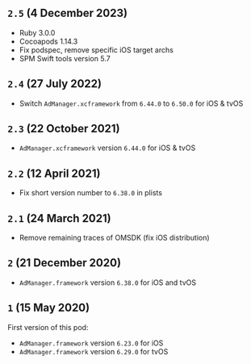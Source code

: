 ## `2.5` (4 December 2023)

- Ruby 3.0.0
- Cocoapods 1.14.3
- Fix podspec, remove specific iOS target archs
- SPM Swift tools version 5.7

## `2.4` (27 July 2022)

- Switch `AdManager.xcframework` from `6.44.0` to `6.50.0` for iOS & tvOS

## `2.3` (22 October 2021)

- `AdManager.xcframework` version `6.44.0` for iOS & tvOS

## `2.2` (12 April 2021)

- Fix short version number to `6.38.0` in plists

## `2.1` (24 March 2021)

- Remove remaining traces of OMSDK (fix iOS distribution)

## `2` (21 December 2020)

- `AdManager.framework` version `6.38.0` for iOS and tvOS

## `1` (15 May 2020)

First version of this pod:

- `AdManager.framework` version `6.23.0` for iOS
- `AdManager.framework` version `6.29.0` for tvOS
